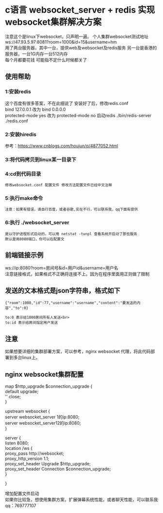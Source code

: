 # c语言 websocket_server + redis 实现websocket集群解决方案
   注意这个是linux下websocket，只声明一遍。
   个人集群websocket测试地址  
   ws://47.93.5.97:8081?room=1000&id=15&username=hm  
   用了两台服务器，其中一台，提供web及websocket及redis服务 另一台是香港的服务器，一台1G内存一台512内存  
   每个月都要花钱 可能指不定什么时候都关了

## 使用帮助<br>

### 1:安装redis<br>
   这个百度有很多答案，不在此细说了
   安装好了后，修改redis.conf  
   bind 127.0.0.1 改为 bind 0.0.0.0  
   protected-mode yes 改为 protected-mode no
   启动redis ./bin/redis-server ./redis.conf   
### 2:安装hiredis<br>
   参考：https://www.cnblogs.com/houjun/p/4877052.html  
### 3:将代码拷贝到linux某一目录下
### 4:cd到代码目录
    修改websocket.conf 配置文件 修改方法配置文件已经中文注释
### 5:执行make命令
    注意：如果有错误，请自行百度，或者谷歌,实在不行，可以联系我，qq下面有提供
### 6:执行 ./websocket_server
    是以守护进程形式启动的，可以用 netstat -tunpl 查看系统开启动了那些服务
    默认是用8080端口，你可以在配置文

## 前端链接示例
ws://ip:8080?room=房间号&id=用户id&username=用户名 <br>
注意链接格式，如果格式不正确将连接不上。因为在程序里面用正则做了限制<br>
## 发送的文本格式是json字符串，格式如下
	{"room":1000,"id":77,"username":"username","content":"要发送的内容","to":0}

	to:0 表示给1000房间所有人发送<br>
	to:id 表示给房间指定用户发送

     
注意
--------
如果想要详细的集群部署方案，可以参考，nginx websocket 代理，将此代码部署到多台linux上。<br>

## nginx websocket集群配置
map $http_upgrade $connection_upgrade {<br>
    default upgrade;  
    '' close;  
}

upstream websocket {  
    server websocket_server 1的ip:8080;  
    server websocket_server12的ip:8080;  
}  

server {  
    listen 8080;  
    location /ws {  
        proxy_pass http://websocket;  
        proxy_http_version 1.1;  
        proxy_set_header Upgrade $http_upgrade;  
        proxy_set_header Connection $connection_upgrade;  
    }  

}  

增加配置文件启动<br>
如果你比较急，想使用集群方案，扩展弹幕系统性能，或者聊天性能，可以联系我qq：769777107
